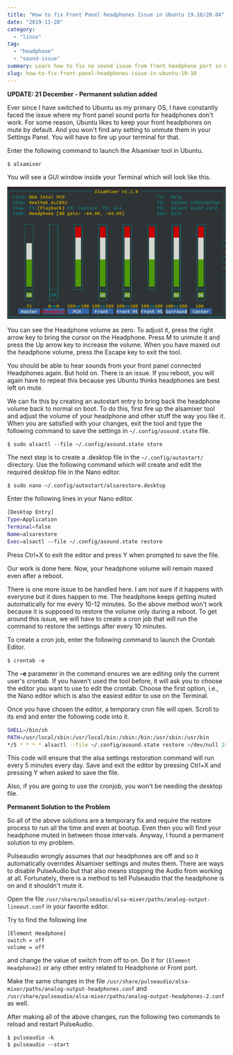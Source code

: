 ```yaml
---
title: "How to fix Front Panel headphones Issue in Ubuntu 19.10/20.04"
date: "2019-11-28"
category: 
  - "linux"
tag: 
  - "headphone"
  - "sound-issue"
summary: Learn how to fix no sound issue from front headphone port in Ubuntu.
slug: how-to-fix-front-panel-headphones-issue-in-ubuntu-19-10
---
```


**UPDATE: 21 December - Permanent solution added**

Ever since I have switched to Ubuntu as my primary OS, I have constantly faced the issue where my front panel sound ports for headphones don't work. For some reason, Ubuntu likes to keep your front headphones on mute by default. And you won't find any setting to unmute them in your Settings Panel. You will have to fire up your terminal for that.

Enter the following command to launch the Alsamixer tool in Ubuntu.

```shell
$ alsamixer
```

You will see a GUI window inside your Terminal which will look like this.

![AlsaMixer GUI Terminal Window](images/alsamixer-terminal-gui.png#center)

You can see the Headphone volume as zero. To adjust it, press the right arrow key to bring the cursor on the Headphone. Press M to unmute it and press the Up arrow key to increase the volume. When you have maxed out the headphone volume, press the Escape key to exit the tool.

You should be able to hear sounds from your front panel connected Headphones again. But hold on. There is an issue. If you reboot, you will again have to repeat this because yes Ubuntu thinks headphones are best left on mute.

We can fix this by creating an autostart entry to bring back the headphone volume back to normal on boot. To do this, first fire up the alsamixer tool and adjust the volume of your headphone and other stuff the way you like it. When you are satisfied with your changes, exit the tool and type the following command to save the settings in `~/.config/asound.state` file.

```shell
$ sudo alsactl --file ~/.config/asound.state store
```

The next step is to create a .desktop file in the `~/.config/autostart/` directory. Use the following command which will create and edit the required desktop file in the Nano editor.

```shell
$ sudo nano ~/.config/autostart/alsarestore.desktop
```

Enter the following lines in your Nano editor.

```bash
[Desktop Entry]
Type=Application
Terminal=false
Name=alsarestore
Exec=alsactl --file ~/.config/asound.state restore
```

Press Ctrl+X to exit the editor and press Y when prompted to save the file.

Our work is done here. Now, your headphone volume will remain maxed even after a reboot.

There is one more issue to be handled here. I am not sure if it happens with everyone but it does happen to me. The headphone keeps getting muted automatically for me every 10-12 minutes. So the above method won't work because it is supposed to restore the volume only during a reboot. To get around this issue, we will have to create a cron job that will run the command to restore the settings after every 10 minutes.

To create a cron job, enter the following command to launch the Crontab Editor.

```
$ crontab -e
```

The **\-e** parameter in the command ensures we are editing only the current user's crontab. If you haven't used the tool before, it will ask you to choose the editor you want to use to edit the crontab. Choose the first option, i.e., the Nano editor which is also the easiest editor to use on the Terminal.

Once you have chosen the editor, a temporary cron file will open. Scroll to its end and enter the following code into it.

```bash
SHELL=/bin/sh
PATH=/usr/local/sbin:/usr/local/bin:/sbin:/bin:/usr/sbin:/usr/bin
*/5 * * * * alsactl --file ~/.config/asound.state restore >/dev/null 2>&1
```

This code will ensure that the alsa settings restoration command will run every 5 minutes every day. Save and exit the editor by pressing Ctrl+X and pressing Y when asked to save the file.

Also, if you are going to use the cronjob, you won't be needing the desktop file.

**Permanent Solution to the Problem**

So all of the above solutions are a temporary fix and require the restore process to run all the time and even at bootup. Even then you will find your headphone muted in between those intervals. Anyway, I found a permanent solution to my problem.

Pulseaudio wrongly assumes that our headphones are off and so it automatically overrides Alsamixer settings and mutes them. There are ways to disable PulseAudio but that also means stopping the Audio from working at all. Fortunately, there is a method to tell Pulseaudio that the headphone is on and it shouldn't mute it.

Open the file `/usr/share/pulseaudio/alsa-mixer/paths/analog-output-lineout.conf` in your favorite editor.

Try to find the following line

```
[Element Headphone]
switch = off
volume = off
```

and change the value of switch from off to on. Do it for `[Element Headphone2]` or any other entry related to Headphone or Front port.

Make the same changes in the file `/usr/share/pulseaudio/alsa-mixer/paths/analog-output-headphones.conf` and `/usr/share/pulseaudio/alsa-mixer/paths/analog-output-headphones-2.conf` as well.

After making all of the above changes, run the following two commands to reload and restart PulseAudio.

```
$ pulseaudio -k
$ pulseaudio --start
```

